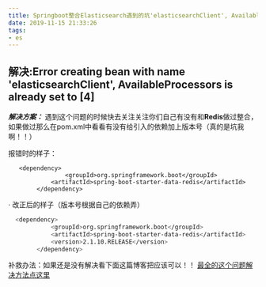 ```yaml
---
title: Springboot整合Elasticsearch遇到的坑'elasticsearchClient', AvailableProcessors is already set to [4]
date: 2019-11-15 21:33:26
tags:
- es
---
```


## 解决:Error creating bean with name 'elasticsearchClient', AvailableProcessors is already set to [4]
***解决方案：***
遇到这个问题的时候快去关注关注你们自己有没有和**Redis**做过整合，如果做过那么在pom.xml中看看有没有给引入的依赖加上版本号（真的是坑我啊！！）

报错时的样子：

```
   <dependency>
                <groupId>org.springframework.boot</groupId>
            <artifactId>spring-boot-starter-data-redis</artifactId>
        </dependency>

```
·
    改正后的样子（版本号根据自己的依赖弄）
```bash
  <dependency>
            <groupId>org.springframework.boot</groupId>
            <artifactId>spring-boot-starter-data-redis</artifactId>
            <version>2.1.10.RELEASE</version>
        </dependency>
```
补救办法：如果还是没有解决看下面这篇博客把应该可以！！
[最全的这个问题解决方法点这里](https://blog.csdn.net/q258523454/article/details/82387130)